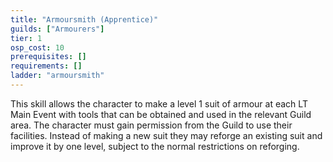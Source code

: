 ```yaml
---
title: "Armoursmith (Apprentice)"
guilds: ["Armourers"]
tier: 1
osp_cost: 10
prerequisites: []
requirements: []
ladder: "armoursmith"
---
```

This skill allows the character to make a level 1 suit of armour at each LT Main Event with tools that can be obtained and used in the relevant Guild area. The character must gain permission from the Guild to use their facilities. Instead of making a new suit they may reforge an existing suit and improve it by one level, subject to the normal restrictions on reforging.
